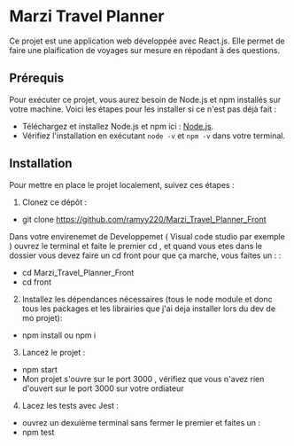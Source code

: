 # Marzi Travel Planner

Ce projet est une application web développée avec React.js. Elle permet de faire une plaification de voyages sur mesure en répodant à des questions.

## Prérequis

Pour exécuter ce projet, vous aurez besoin de Node.js et npm installés sur votre machine. Voici les étapes pour les installer si ce n'est pas déjà fait :

- Téléchargez et installez Node.js et npm ici : [Node.js](https://nodejs.org/).
- Vérifiez l'installation en exécutant `node -v` et `npm -v` dans votre terminal.

## Installation

Pour mettre en place le projet localement, suivez ces étapes :

1. Clonez ce dépôt :
- git clone https://github.com/ramyy220/Marzi_Travel_Planner_Front

Dans votre envirenemet de Developpemet ( Visual code studio par exemple ) ouvrez le terminal et faite le premier cd , et quand vous etes dans le dossier vous devez faire un cd front pour que ça marche, vous faites un : :
- cd Marzi_Travel_Planner_Front  
- cd front


2. Installez les dépendances nécessaires (tous le node module et donc tous les packages et les librairies que j'ai deja installer lors du dev de mo projet):
- npm install ou npm i

3. Lancez le projet :
- npm start
- Mon projet s'ouvre sur le port 3000 , vérifiez que vous n'avez rien d'ouvert sur le port 3000 sur votre ordiateur

4. Lacez les tests avec Jest :
- ouvrez un dexuième terminal sans fermer le premier et faites un :
- npm test 


